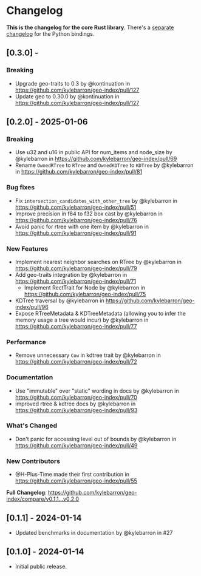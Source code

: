 # Changelog

**This is the changelog for the core Rust library**. There's a [separate changelog](./python/CHANGELOG.md) for the Python bindings.

## [0.3.0] - <RELEASE DATE>

### Breaking

- Upgrade geo-traits to 0.3 by @kontinuation in https://github.com/kylebarron/geo-index/pull/127
- Update geo to 0.30.0 by @kontinuation in https://github.com/kylebarron/geo-index/pull/127

## [0.2.0] - 2025-01-06

### Breaking

- Use u32 and u16 in public API for num_items and node_size by @kylebarron in https://github.com/kylebarron/geo-index/pull/69
- Rename `OwnedRTree` to `RTree` and `OwnedKDTree` to `KDTree` by @kylebarron in https://github.com/kylebarron/geo-index/pull/81

### Bug fixes

- Fix `intersection_candidates_with_other_tree` by @kylebarron in https://github.com/kylebarron/geo-index/pull/51
- Improve precision in f64 to f32 box cast by @kylebarron in https://github.com/kylebarron/geo-index/pull/76
- Avoid panic for rtree with one item by @kylebarron in https://github.com/kylebarron/geo-index/pull/91

### New Features

- Implement nearest neighbor searches on RTree by @kylebarron in https://github.com/kylebarron/geo-index/pull/79
- Add geo-traits integration by @kylebarron in https://github.com/kylebarron/geo-index/pull/71
  - Implement RectTrait for Node by @kylebarron in https://github.com/kylebarron/geo-index/pull/75
- KDTree traversal by @kylebarron in https://github.com/kylebarron/geo-index/pull/96
- Expose RTreeMetadata & KDTreeMetadata (allowing you to infer the memory usage a tree would incur) by @kylebarron in https://github.com/kylebarron/geo-index/pull/77

### Performance

- Remove unnecessary `Cow` in kdtree trait by @kylebarron in https://github.com/kylebarron/geo-index/pull/72

### Documentation

- Use "immutable" over "static" wording in docs by @kylebarron in https://github.com/kylebarron/geo-index/pull/70
- improved rtree & kdtree docs by @kylebarron in https://github.com/kylebarron/geo-index/pull/93

### What's Changed

- Don't panic for accessing level out of bounds by @kylebarron in https://github.com/kylebarron/geo-index/pull/49

### New Contributors

- @H-Plus-Time made their first contribution in https://github.com/kylebarron/geo-index/pull/55

**Full Changelog**: https://github.com/kylebarron/geo-index/compare/v0.1.1...v0.2.0

## [0.1.1] - 2024-01-14

- Updated benchmarks in documentation by @kylebarron in #27

## [0.1.0] - 2024-01-14

- Initial public release.
